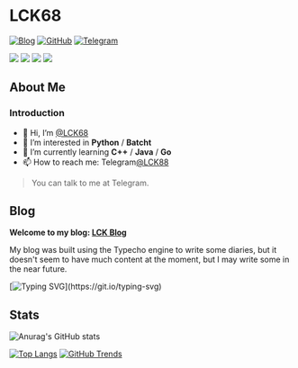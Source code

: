 # LCK68

[![Blog](https://img.shields.io/badge/Blog-LCK.blog-%231D7EA7.svg?logo=wordpress&logoColor=white)](https://www.tz207.cn/)
[![GitHub](https://img.shields.io/badge/GitHub-LCK-%2312100E.svg?logo=Github&logoColor=white)](https://github.com/lck68)
[![Telegram](https://img.shields.io/badge/Telegram-LCK88-%26A5E4.svg?logo=TelegramColor=white)](https://t.me/lck88)

<span > <img src="https://img.shields.io/badge/-HTML5-E34F26?style=flat-square&logo=html5&logoColor=white" /> <img src="https://img.shields.io/badge/-CSS3-1572B6?style=flat-square&logo=css3" /> <img src="https://img.shields.io/badge/-Python-3776AB?style=flat-square&logo=Python&logoColor=white" /> <img src="https://img.shields.io/badge/-Batch-90E59A?style=flat-square&logo=notepadplusplus&logoColor=black" /> </span>

## About Me

### Introduction

- 👋 Hi, I’m [@LCK68](https://github/lck68/)
- 👀 I’m interested in **Python** / **Batcht**
- 🌱 I’m currently learning **C++** / **Java** / **Go**
- 📫 How to reach me: Telegram[@LCK88](https://t.me/lck88/)

> You can talk to me at Telegram.

## Blog

**Welcome to my blog: [LCK Blog](https://www.tz207.cn/)**

My blog was built using the Typecho engine to write some diaries, but it doesn't seem to have much content at the moment, but I may write some in the near future.

[![Typing SVG](https://readme-typing-svg.demolab.com?font=Fira+Code&pause=1000&random=false&width=435&lines=Have+a+nice+day+!!+LCK+!!;Happy+life+!!+LCK+!!)](https://git.io/typing-svg)
## Stats

![Anurag's GitHub stats](https://github-readme-stats.vercel.app/api?username=lck68&show_icons=true&theme=default)

[![Top Langs](https://github-readme-stats.vercel.app/api/top-langs/?username=lck68)](https://github.com/anuraghazra/github-readme-stats)
[![GitHub Trends](https://api.githubtrends.io/user/svg/lck68/langs?time_range=one_year&include_private=True&theme=classic)](https://api.githubtrends.io/user/svg/lck68/langs?time_range=one_year&include_private=True&theme=classic)
